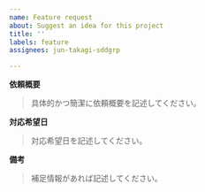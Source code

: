 ```yaml
---
name: Feature request
about: Suggest an idea for this project
title: ''
labels: feature
assignees: jun-takagi-sddgrp

---
```


**依頼概要**
> 具体的かつ簡潔に依頼概要を記述してください。

**対応希望日**
> 対応希望日を記述してください。

**備考**
> 補足情報があれば記述してください。
